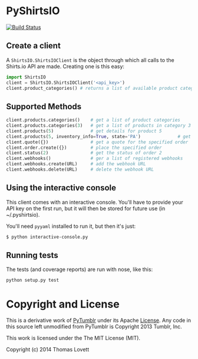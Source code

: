 # PyShirtsIO

[![Build Status](https://travis-ci.org/tklovett/PyShirtsIO.png?branch=master)](https://travis-ci.org/tklovett/PyShirtsIO)

## Create a client

A `ShirtsIO.ShirtsIOClient` is the object through which all calls to the Shirts.io API are made.
Creating one is this easy:

``` python
import ShirtsIO
client = ShirtsIO.ShirtsIOClient('<api_key>')
client.product_categories() # returns a list of available product categories
```

## Supported Methods

``` python
client.products.categories()    # get a list of product categories
client.products.categories(3)   # get a list of products in category 3
client.products(5)              # get details for product 5
client.products(5, inventory_info=True, state='PA')              # get details for product 5 including inventory in PA
client.quote({})                # get a quote for the specified order
client.order.create({})         # place the specified order
client.status(2)                # get the status of order 2
client.webhooks()               # ger a list of registered webhooks
client.webhooks.create(URL)     # add the webhook URL
client.webhooks.delete(URL)     # delete the webhook URL
```

## Using the interactive console

This client comes with an interactive console. You'll have to provide your
API key on the first run, but it will then be stored for future use (in ~/.pyshirtsio).

You'll need `pyyaml` installed to run it, but then it's just:

``` bash
$ python interactive-console.py
```

## Running tests

The tests (and coverage reports) are run with nose, like this:

``` bash
python setup.py test
```

# Copyright and License

This is a derivative work of [PyTumblr](https://github.com/tumblr/pytumblr/)
under its Apache [License](https://github.com/tumblr/pytumblr/blob/master/LICENSE).
Any code in this source left unmodified from PyTumblr is Copyright 2013 Tumblr, Inc.

This work is licensed under the The MIT License (MIT).

Copyright (c) 2014 Thomas Lovett


